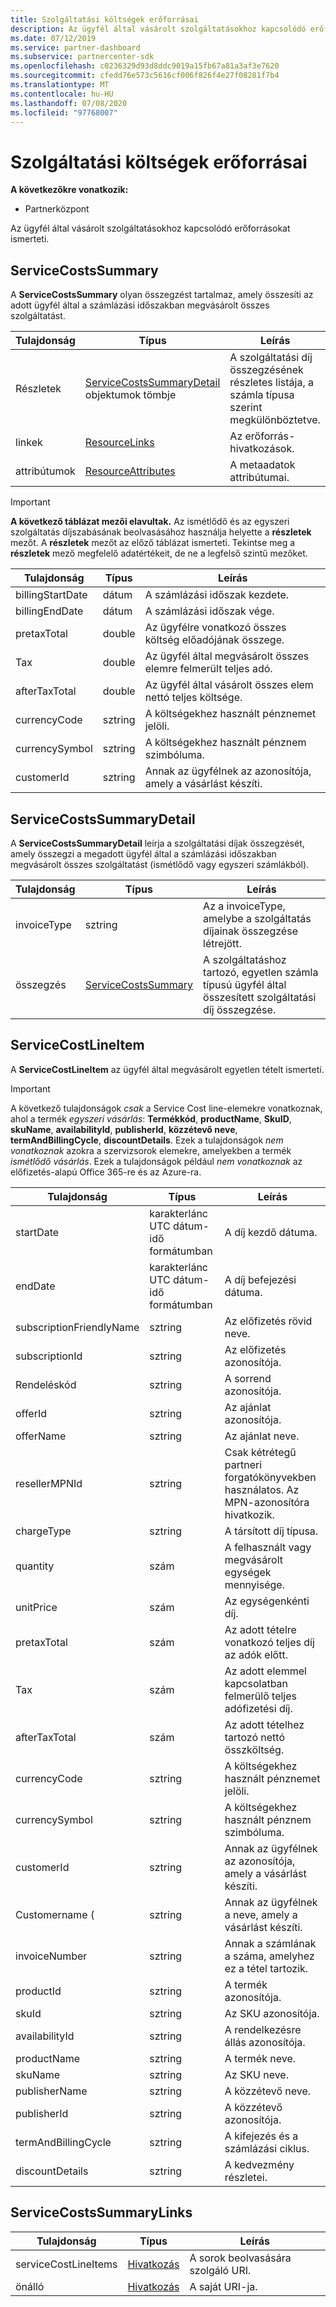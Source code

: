 ```yaml
---
title: Szolgáltatási költségek erőforrásai
description: Az ügyfél által vásárolt szolgáltatásokhoz kapcsolódó erőforrásokat ismerteti.
ms.date: 07/12/2019
ms.service: partner-dashboard
ms.subservice: partnercenter-sdk
ms.openlocfilehash: c0236329d93d8ddc9019a15fb67a81a3af3e7620
ms.sourcegitcommit: cfedd76e573c5616cf006f826f4e27f08281f7b4
ms.translationtype: MT
ms.contentlocale: hu-HU
ms.lasthandoff: 07/08/2020
ms.locfileid: "97768007"
---
```

# <a name="service-costs-resources"></a>Szolgáltatási költségek erőforrásai

**A következőkre vonatkozik:**

- Partnerközpont

Az ügyfél által vásárolt szolgáltatásokhoz kapcsolódó erőforrásokat ismerteti.

## <a name="servicecostssummary"></a>ServiceCostsSummary

A **ServiceCostsSummary** olyan összegzést tartalmaz, amely összesíti az adott ügyfél által a számlázási időszakban megvásárolt összes szolgáltatást.

| Tulajdonság | Típus | Leírás |
| -------- | ---- | ----------- |
| Részletek | [ServiceCostsSummaryDetail](#servicecostssummarydetail) objektumok tömbje | A szolgáltatási díj összegzésének részletes listája, a számla típusa szerint megkülönböztetve.|
| linkek | [ResourceLinks](utility-resources.md#resourcelinks) | Az erőforrás-hivatkozások. |
| attribútumok | [ResourceAttributes](utility-resources.md#resourceattributes) | A metaadatok attribútumai. |

> [!IMPORTANT]
> **A következő táblázat mezői elavultak.** Az ismétlődő és az egyszeri szolgáltatás díjszabásának beolvasásához használja helyette a **részletek** mezőt. A **részletek** mezőt az előző táblázat ismerteti. Tekintse meg a **részletek** mező megfelelő adatértékeit, de ne a legfelső szintű mezőket.

| Tulajdonság | Típus | Leírás |
| -------- | ---- | ----------- |
| billingStartDate | dátum | A számlázási időszak kezdete. |
| billingEndDate | dátum | A számlázási időszak vége. |
| pretaxTotal | double | Az ügyfélre vonatkozó összes költség előadójának összege. |
| Tax  | double | Az ügyfél által megvásárolt összes elemre felmerült teljes adó. |
| afterTaxTotal | double | Az ügyfél által vásárolt összes elem nettó teljes költsége. |
| currencyCode | sztring | A költségekhez használt pénznemet jelöli. |
| currencySymbol | sztring | A költségekhez használt pénznem szimbóluma. |
| customerId | sztring | Annak az ügyfélnek az azonosítója, amely a vásárlást készíti. |

## <a name="servicecostssummarydetail"></a>ServiceCostsSummaryDetail

A **ServiceCostsSummaryDetail** leírja a szolgáltatási díjak összegzését, amely összegzi a megadott ügyfél által a számlázási időszakban megvásárolt összes szolgáltatást (ismétlődő vagy egyszeri számlákból).

| Tulajdonság | Típus | Leírás |
| -------- | ---- | ----------- |
| invoiceType | sztring | Az a invoiceType, amelybe a szolgáltatás díjainak összegzése létrejött. |
| összegzés | [ServiceCostsSummary](#servicecostssummary) | A szolgáltatáshoz tartozó, egyetlen számla típusú ügyfél által összesített szolgáltatási díj összegzése. |

## <a name="servicecostlineitem"></a>ServiceCostLineItem

A **ServiceCostLineItem** az ügyfél által megvásárolt egyetlen tételt ismerteti.

> [!IMPORTANT]
> A következő tulajdonságok *csak* a Service Cost line-elemekre vonatkoznak, ahol a termék *egyszeri vásárlás*: **Termékkód**, **productName**, **SkuID**, **skuName**, **availabilityId**, **publisherId**, **közzétevő neve**, **termAndBillingCycle**, **discountDetails**. Ezek a tulajdonságok *nem vonatkoznak* azokra a szervizsorok elemekre, amelyekben a termék *ismétlődő vásárlás*. Ezek a tulajdonságok például *nem vonatkoznak* az előfizetés-alapú Office 365-re és az Azure-ra.

| Tulajdonság                 | Típus                           | Leírás                                                          |
|--------------------------|--------------------------------|----------------------------------------------------------------------|
| startDate                | karakterlánc UTC dátum-idő formátumban | A díj kezdő dátuma.                                       |
| endDate                  | karakterlánc UTC dátum-idő formátumban | A díj befejezési dátuma.                                         |
| subscriptionFriendlyName | sztring                         | Az előfizetés rövid neve.                              |
| subscriptionId           | sztring                         | Az előfizetés azonosítója.                                         |
| Rendeléskód                  | sztring                         | A sorrend azonosítója.                                                |
| offerId                  | sztring                         | Az ajánlat azonosítója.                                                |
| offerName                | sztring                         | Az ajánlat neve.                                                      |
| resellerMPNId            | sztring                         | Csak kétrétegű partneri forgatókönyvekben használatos. Az MPN-azonosítóra hivatkozik. |
| chargeType               | sztring                         | A társított díj típusa.                                          |
| quantity                 | szám                         | A felhasznált vagy megvásárolt egységek mennyisége.                             |
| unitPrice                | szám                         | Az egységenkénti díj.                                                  |
| pretaxTotal              | szám                         | Az adott tételre vonatkozó teljes díj az adók előtt.                         |
| Tax                      | szám                         | Az adott elemmel kapcsolatban felmerülő teljes adófizetési díj.                         |
| afterTaxTotal            | szám                         | Az adott tételhez tartozó nettó összköltség.                                    |
| currencyCode             | sztring                         | A költségekhez használt pénznemet jelöli.                          |
| currencySymbol           | sztring                         | A költségekhez használt pénznem szimbóluma.                              |
| customerId               | sztring                         | Annak az ügyfélnek az azonosítója, amely a vásárlást készíti.                          |
| Customername (             | sztring                         | Annak az ügyfélnek a neve, amely a vásárlást készíti.                        |
| invoiceNumber            | sztring                         | Annak a számlának a száma, amelyhez ez a tétel tartozik.                   |
| productId                | sztring                         | A termék azonosítója.                                              |
| skuId                    | sztring                         | Az SKU azonosítója.                                                  |
| availabilityId           | sztring                         | A rendelkezésre állás azonosítója.                                         |
| productName              | sztring                         | A termék neve.                                                    |
| skuName                  | sztring                         | Az SKU neve.                                                        |
| publisherName            | sztring                         | A közzétevő neve.                                                  |
| publisherId              | sztring                         | A közzétevő azonosítója.                                            |
| termAndBillingCycle      | sztring                         | A kifejezés és a számlázási ciklus.                                          |
| discountDetails          | sztring                         | A kedvezmény részletei.                                                |

## <a name="servicecostssummarylinks"></a>ServiceCostsSummaryLinks

| Tulajdonság             | Típus                               | Leírás                         |
|----------------------|------------------------------------|-------------------------------------|
| serviceCostLineItems | [Hivatkozás](utility-resources.md#link) | A sorok beolvasására szolgáló URI. |
| önálló                 | [Hivatkozás](utility-resources.md#link) | A saját URI-ja.                       |
